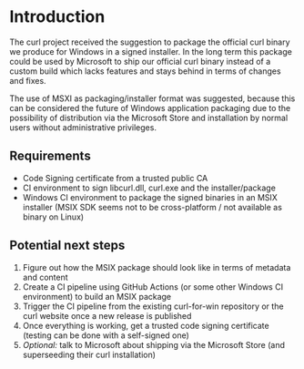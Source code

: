 # Introduction

The curl project received the suggestion to package the official curl binary we produce for Windows in a signed installer. In the long term this package could be used by Microsoft to ship our official curl binary instead of a custom build which lacks features and stays behind in terms of changes and fixes.

The use of MSXI as packaging/installer format was suggested, because this can be considered the future of Windows application packaging due to the possibility of distribution via the Microsoft Store and installation by normal users without administrative privileges.

## Requirements

* Code Signing certificate from a trusted public CA
* CI environment to sign libcurl.dll, curl.exe and the installer/package
* Windows CI environment to package the signed binaries in an MSIX installer
  (MSIX SDK seems not to be cross-platform / not available as binary on Linux)

## Potential next steps

1. Figure out how the MSIX package should look like in terms of metadata and content
2. Create a CI pipeline using GitHub Actions (or some other Windows CI environment) to build an MSIX package
3. Trigger the CI pipeline from the existing curl-for-win repository or the curl website once a new release is published
4. Once everything is working, get a trusted code signing certificate (testing can be done with a self-signed one)
5. _Optional:_ talk to Microsoft about shipping via the Microsoft Store (and superseeding their curl installation)
